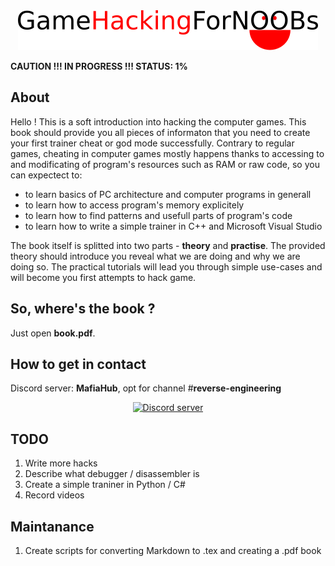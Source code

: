 <div align="center">
    <img src="https://raw.githubusercontent.com/Romop5/GameHackingForNoobs/master/logo.png" alt="Logo" /></a>
</div>

**CAUTION !!! IN PROGRESS !!! STATUS: 1%**

## About
Hello ! This is a soft introduction into hacking the computer games. This book should provide you
all pieces of informaton that you need to create your first trainer cheat or god mode successfully.
Contrary to regular games, cheating in computer games mostly happens thanks to accessing to
and modificating of program's resources such as RAM or raw code, so you can expectect to:
* to learn basics of PC architecture and computer programs in generall
* to learn how to access program's memory explicitely
* to learn how to find patterns and usefull parts of program's code
* to learn how to write a simple trainer in C++ and Microsoft Visual Studio

The book itself is splitted into two parts - **theory** and **practise**.
The provided theory should introduce you reveal what we are doing and why we are doing so.
The practical tutorials will lead you through simple use-cases and will become you first attempts to
hack game.


## So, where's the book ?
Just open **book.pdf**.

## How to get in contact

Discord server: **MafiaHub**, opt for channel #**reverse-engineering**

<div align="center">
    <a href="https://discord.gg/vdb4fFr"><img src="https://img.shields.io/discord/402098213114347520.svg" alt="Discord server" /></a>
</div>

## TODO
1. Write more hacks
2. Describe what debugger / disassembler is
3. Create a simple traniner in Python / C#
4. Record videos

## Maintanance
1. Create scripts for converting Markdown to .tex and creating a .pdf book
